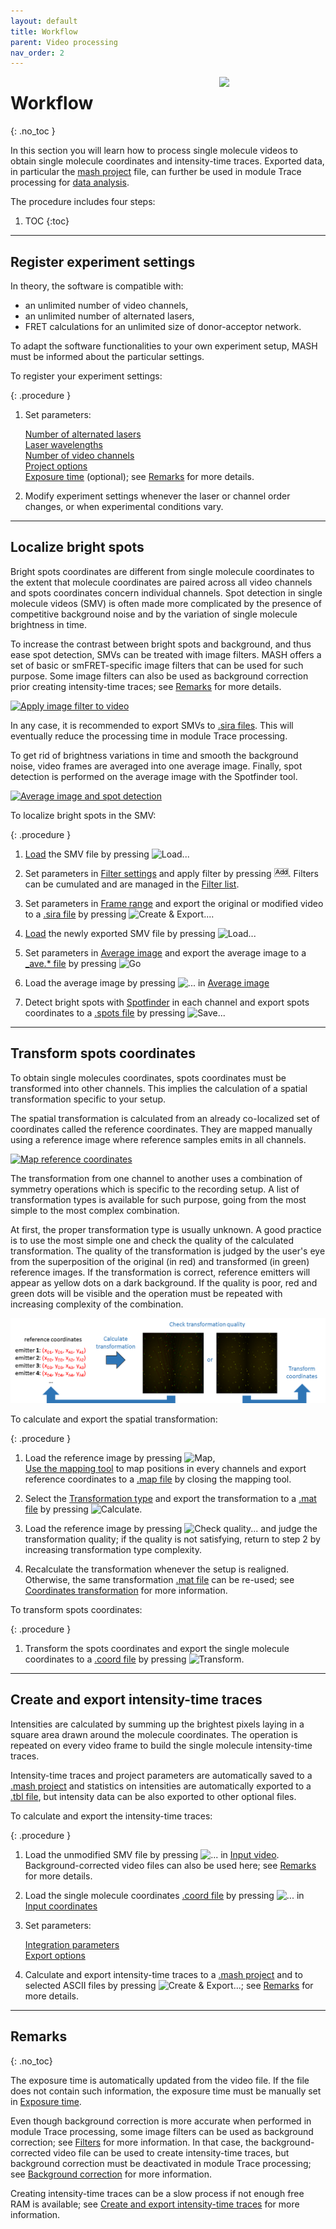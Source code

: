 ```yaml
---
layout: default
title: Workflow
parent: Video processing
nav_order: 2
---
```


<img src="../assets/images/logos/logo-video-processing_400px.png" width="170" style="float:right; margin-left: 15px;"/>

# Workflow
{: .no_toc }

In this section you will learn how to process single molecule videos to obtain single molecule coordinates and intensity-time traces. Exported data, in particular the 
[mash project](../output-files/mash-mash-project.html) file, can further be used in module Trace processing for 
[data analysis](../tutorials/analyze-data.html).

The procedure includes four steps:

1. TOC
{:toc}


---

## Register experiment settings

In theory, the software is compatible with:
* an unlimited number of video channels, 
* an unlimited number of alternated lasers,
* FRET calculations for an unlimited size of donor-acceptor network.

To adapt the software functionalities to your own experiment setup, MASH must be informed about the particular settings.

To register your experiment settings:

{: .procedure }
1. Set parameters:  
     
   [Number of alternated lasers](panels/panel-experiment-settings.html#number-of-alternated-lasers)  
   [Laser wavelengths](panels/panel-experiment-settings.html#laser-wavelengths)  
   [Number of video channels](panels/panel-experiment-settings.html#number-of-video-channels)  
   [Project options](panels/panel-experiment-settings.html#project-options)  
   [Exposure time](panels/panel-experiment-settings.html#exposure-time) (optional); see 
   [Remarks](#remarks) for more details.  
     
1. Modify experiment settings whenever the laser or channel order changes, or when experimental conditions vary.


---

## Localize bright spots

Bright spots coordinates are different from single molecule coordinates to the extent that molecule coordinates are paired across all video channels and spots coordinates concern individual channels.
Spot detection in single molecule videos (SMV) is often made more complicated by the presence of competitive background noise and by the variation of single molecule brightness in time.

To increase the contrast between bright spots and background, and thus ease spot detection, SMVs can be treated with image filters.
MASH offers a set of basic or smFRET-specific image filters that can be used for such purpose.
Some image filters can also be used as background correction prior creating intensity-time traces; see 
[Remarks](#remarks) for more details.

<a class="plain" href="../assets/images/figures/VP-workflow-scheme-filter-video.png">![Apply image filter to video](../assets/images/figures/VP-workflow-scheme-filter-video.png "Apply image filter to video")</a>

In any case, it is recommended to export SMVs to 
[.sira files](../output-files/sira-mash-video.html). 
This will eventually reduce the processing time in module Trace processing.

To get rid of brightness variations in time and smooth the background noise, video frames are averaged into one average image.
Finally, spot detection is performed on the average image with the Spotfinder tool.

<a class="plain" href="../assets/images/figures/VP-workflow-scheme-average-sf.png">![Average image and spot detection](../assets/images/figures/VP-workflow-scheme-average-sf.png "Average video and detect spots")</a>

To localize bright spots in the SMV:

{: .procedure }
1. [Load](panels/area-visualization.html#load-videoimage-file) the SMV file by pressing 
   ![Load...](../assets/images/gui/VP-but-load.png "Load...")  
     
1. Set parameters in 
   [Filter settings](panels/panel-edit-video.html#filter-settings) and apply filter by pressing 
   ![Add](../assets/images/gui/VP-but-add.png "Add"). Filters can be cumulated and are managed in the 
   [Filter list](panels/panel-edit-video.html#filter-list).  
     
1. Set parameters in 
   [Frame range](panels/panel-edit-video.html#frame-range) and export the original or modified video to a 
   [.sira file](../output-files/sira-mash-video.html) by pressing 
   ![Create & Export...](../assets/images/gui/VP-but-export.png "Create & Export...").   
     
1. [Load](panels/area-visualization.html#load-videoimage-file) the newly exported SMV file by pressing 
   ![Load...](../assets/images/gui/VP-but-load.png "Load...")  
     
1. Set parameters in 
   [Average image](panels/panel-molecule-coordinates.html#average-image) and export the average image to a 
   [_ave.* file](../output-files/ave-average-image.html) by pressing 
   ![Go](../assets/images/gui/VP-but-go.png "Go")  
     
1. Load the average image by pressing 
   ![...](../assets/images/gui/VP-but-3p.png "...") in
   [Average image](panels/panel-molecule-coordinates.html#average-image)  
     
1. Detect bright spots with 
   [Spotfinder](panels/panel-molecule-coordinates.html#spotfinder) in each channel and export spots coordinates to a 
   [.spots file](../output-files/spots-spots-coordinates.html) by pressing 
   ![Save...](../assets/images/gui/VP-but-save3p.png "Save...")


---

## Transform spots coordinates

To obtain single molecules coordinates, spots coordinates must be transformed into other channels.
This implies the calculation of a spatial transformation specific to your setup.

The spatial transformation is calculated from an already co-localized set of coordinates called the reference coordinates.
They are mapped manually using a reference image where reference samples emits in all channels.

<a class="plain" href="../assets/images/figures/VP-workflow-scheme-map-reference.gif">![Map reference coordinates](../assets/images/figures/VP-workflow-scheme-map-reference.gif "Map reference coordinates")</a>

The transformation from one channel to another uses a combination of symmetry operations which is specific to the recording setup. 
A list of transformation types is available for such purpose, going from the most simple to the most complex combination.

At first, the proper transformation type is usually unknown.
A good practice is to use the most simple one and check the quality of the calculated transformation.
The quality of the transformation is judged by the user's eye from the superposition of the original (in red) and transformed (in green) reference images.
If the transformation is correct, reference emitters will appear as yellow dots on a dark background.
If the quality is poor, red and green dots will be visible and the operation must be repeated with increasing complexity of the combination.

<a class="plain" href="../assets/images/figures/VP-workflow-scheme-transformation-calculation.png">![Transform spots coordinates](../assets/images/figures/VP-workflow-scheme-transformation-calculation.png "Transform spots coordinates")</a>

To calculate and export the spatial transformation:

{: .procedure }
1. Load the reference image by pressing 
   ![Map](../assets/images/gui/VP-but-map.png "Map"),  
   [Use the mapping tool](functionalities/use-mapping-tool.html) to map positions in every channels and export reference coordinates to a 
   [.map file](../output-files/map-mapped-coordinates.html) by closing the mapping tool.  
     
1. Select the 
   [Transformation type](panels/panel-molecule-coordinates.html#transformation-type) and export the transformation to a 
   [.mat file](../output-files/mat-transformation.html) by pressing 
   ![Calculate](../assets/images/gui/VP-but-calculate.png "Calculate").
     
1. Load the reference image by pressing 
   ![Check quality...](../assets/images/gui/VP-but-check-quality.png "Check quality...") and judge the transformation quality; 
   if the quality is not satisfying, return to step 2 by increasing transformation type complexity.  
     
1. Recalculate the transformation whenever the setup is realigned. 
   Otherwise, the same transformation [.mat file](../output-files/mat-transformation.html) can be re-used; see 
   [Coordinates transformation](panels/panel-molecule-coordinates.html#coordinates-transformation) for more information.

To transform spots coordinates:

{: .procedure }
1. Transform the spots coordinates and export the single molecule coordinates to a 
   [.coord file](../output-files/coord-transformed-coordinates.html) by pressing 
   ![Transform](../assets/images/gui/VP-but-transform.png "Transform").


---

## Create and export intensity-time traces

Intensities are calculated by summing up the brightest pixels laying in a square area drawn around the molecule coordinates.
The operation is repeated on every video frame to build the single molecule intensity-time traces.

Intensity-time traces and project parameters are automatically saved to a 
[.mash project](../output-files/mash-mash-project.html) and statistics on intensities are automatically exported to a 
[.tbl file](../output-files/tbl-intensity-statistics.html), but intensity data can be also exported to other optional files.

To calculate and export the intensity-time traces:

{: .procedure }
1. Load the unmodified SMV file by pressing 
   ![...](../assets/images/gui/VP-but-3p.png "...") in 
   [Input video](panels/panel-intensity-integration.html#input-video).
   Background-corrected video files can also be used here; see 
   [Remarks](#remarks) for more details.   
     
1. Load the single molecule coordinates 
   [.coord file](../output-files/coord-transformed-coordinates.html) by pressing 
   ![...](../assets/images/gui/VP-but-3p.png "...") in 
   [Input coordinates](panels/panel-intensity-integration.html#input-coordinates)  
     
1. Set parameters:  
     
   [Integration parameters](panels/panel-intensity-integration.html#integration-parameters)  
   [Export options](panels/panel-intensity-integration.html#export-options)  
     
1. Calculate and export intensity-time traces to a 
   [.mash project](../output-files/mash-mash-project.html) and to selected ASCII files by pressing 
   ![Create & Export...](../assets/images/gui/VP-but-export.png "Create & Export..."); see 
   [Remarks](#remarks) for more details.


---

## Remarks
{: .no_toc}

The exposure time is automatically updated from the video file. 
If the file does not contain such information, the exposure time must be manually set in 
[Exposure time](panels/panel-experiment-settings.html#exposure-time).

Even though background correction is more accurate when performed in module Trace processing, some image filters can be used as background correction; see 
[Filters](panels/panel-edit-video.html#filters) for more information.
In that case, the background-corrected video file can be used to create intensity-time traces, but background correction must be deactivated in module Trace processing; see
[Background correction](../trace-processing/panels/panel-subimage-background-correction.html#background-correction) for more information.

Creating intensity-time traces can be a slow process if not enough free RAM is available; see 
[Create and export intensity-time traces](panels/panel-intensity-integration.html#create-and-export-intensity-time-traces) for more information.